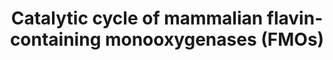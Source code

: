 ---
annotations:
- id: PW:0000124
  parent: regulatory pathway
  type: Pathway Ontology
  value: cellular detoxification pathway
authors:
- Pieter Giesbertz
- AlexanderPico
- MaintBot
- Khanspers
- MartijnVanIersel
- Egonw
- Evelo
- DeSl
- Eweitz
citedin:
- link: 10.1038/s41598-024-70629-7
  title: The differential expression of adipose tissue genes in short, medium and
    long-term periods after bariatric surgery (2024)
description: 'Flavin-containing monooxygenases are a group of enzymes that catalyze
  the oxygenation of substrates, mostly soft nucleophiles via the cofactor flavin.
  In the catalytic cycle, FMO binds to NADPH and to FAD, causing the reduction of
  FAD to FADH2. Next, molecular oxygen binds to the complex and is reduced to a hydroperoxide
  form, called 4a-hydroperoxyflavin. This complex is stable in the absence of a substrate.
  When a substrate is present, the distal O-atom of the complex is transferred to
  the substrate yielding an oxygenated product and leaving the flavincomplex 4a-hydroxyflavin
  that breaks down releasing water. At the end of the cycle, NADP+ is released resulting
  in FAD as the flavin form to start a next cycle.   In contrast to cytochrome P450
  enzymes, FMOs are generally not induced or inhibited by xenobiotic substances. The
  five human FMOs are tissue specific: FMO1 is present in the human fetal liver and
  the adult kidney, FMO2 is present in the lung and FMO3 is present in the adult liver.'
last-edited: 2021-05-22
ndex: 1a248a07-8b62-11eb-9e72-0ac135e8bacf
organisms:
- Homo sapiens
redirect_from:
- /index.php/Pathway:WP688
- /instance/WP688
- /instance/WP688_r117673
revision: r117673
schema-jsonld:
- '@context': https://schema.org/
  '@id': https://wikipathways.github.io/pathways/WP688.html
  '@type': Dataset
  creator:
    '@type': Organization
    name: WikiPathways
  description: 'Flavin-containing monooxygenases are a group of enzymes that catalyze
    the oxygenation of substrates, mostly soft nucleophiles via the cofactor flavin.
    In the catalytic cycle, FMO binds to NADPH and to FAD, causing the reduction of
    FAD to FADH2. Next, molecular oxygen binds to the complex and is reduced to a
    hydroperoxide form, called 4a-hydroperoxyflavin. This complex is stable in the
    absence of a substrate. When a substrate is present, the distal O-atom of the
    complex is transferred to the substrate yielding an oxygenated product and leaving
    the flavincomplex 4a-hydroxyflavin that breaks down releasing water. At the end
    of the cycle, NADP+ is released resulting in FAD as the flavin form to start a
    next cycle.   In contrast to cytochrome P450 enzymes, FMOs are generally not induced
    or inhibited by xenobiotic substances. The five human FMOs are tissue specific:
    FMO1 is present in the human fetal liver and the adult kidney, FMO2 is present
    in the lung and FMO3 is present in the adult liver.'
  keywords:
  - FAD
  - FAD-OH
  - FADH2
  - FMO1
  - FMO2
  - FMO3
  - FMO4
  - FMO5
  - H+
  - H2O
  - NADP+
  - NADPH
  - O2
  license: CC0
  name: Catalytic cycle of mammalian flavin-containing monooxygenases (FMOs)
seo: CreativeWork
title: Catalytic cycle of mammalian flavin-containing monooxygenases (FMOs)
wpid: WP688
---